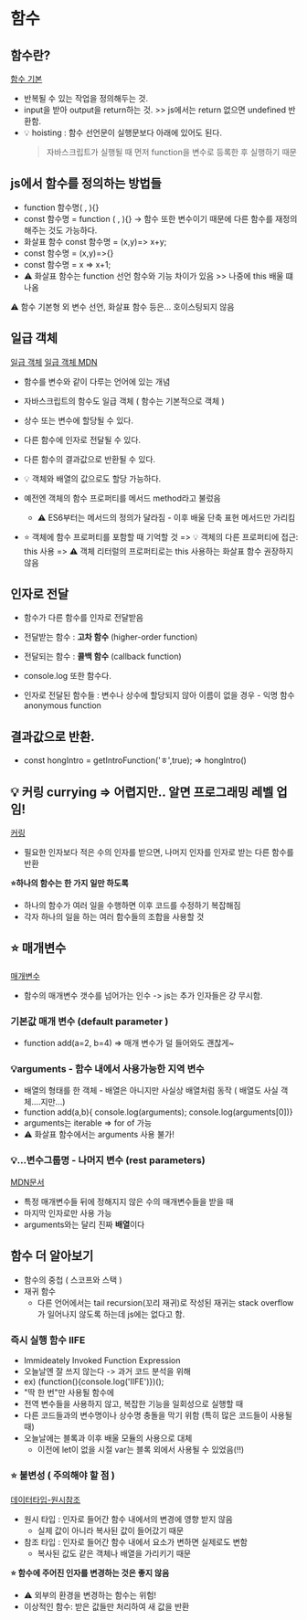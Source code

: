 # 함수

## 함수란?
[함수 기본](./whatIsFunction.js)
- 반복될 수 있는 작업을 정의해두는 것. 
- input을 받아 output을 return하는 것. >> js에서는 return 없으면 undefined 반환함. 
- 💡 hoisting : 함수 선언문이 실행문보다 아래에 있어도 된다. 
   > 자바스크립트가 실행될 때 먼저 function을 변수로 등록한 후 실행하기 때문 

## js에서 함수를 정의하는 방법들 
- function 함수명( , ){}
- const 함수명 = function ( , ){}
-> 함수 또한 변수이기 때문에 다른 함수를 재정의 해주는 것도 가능하다.
- 화살표 함수 const 함수명 = (x,y)=> x+y;
- const 함수명 = (x,y)=>{}
- const 함수명 = x => x+1; 
- ⚠️ 화살표 함수는 function 선언 함수와 기능 차이가 있음 >> 나중에 this 배울 떄 나옴

⚠️ 함수 기본형 외 변수 선언, 화살표 함수 등은... 호이스팅되지 않음

## 일급 객체
[일급 객체](./firstClassObject.js)
[일급 객체 MDN](https://developer.mozilla.org/ko/docs/Glossary/First-class_Function)
- 함수를 변수와 같이 다루는 언어에 있는 개념
- 자바스크립트의 함수도 일급 객체 ( 함수는 기본적으로 객체 )

- 상수 또는 변수에 할당될 수 있다.
- 다른 함수에 인자로 전달될 수 있다.
- 다른 함수의 결과값으로 반환될 수 있다.

- 💡 객체와 배열의 값으로도 할당 가능하다.

- 예전엔 객체의 함수 프로퍼티를 메서드 method라고 불렀음
  - ⚠️ ES6부터는 메서드의 정의가 달라짐 - 이후 배울 단축 표현 메서드만 가리킴

- ⭐️ 객체에 함수 프로퍼티를 포함할 때 기억할 것
  => 💡 객체의 다른 프로퍼티에 접근: this 사용
  => ⚠️ 객체 리터럴의 프로퍼티로는 this 사용하는 화살표 함수 권장하지 않음

## 인자로 전달
- 함수가 다른 함수를 인자로 전달받음
- 전달받는 함수 : **고차 함수** (higher-order function)
- 전달되는 함수 : **콜백 함수** (callback function)

- console.log 또한 함수다.
- 인자로 전달된 함수들 : 변수나 상수에 할당되지 않아 이름이 없을 경우 - 익명 함수 anonymous function

## 결과값으로 반환.
- const hongIntro = getIntroFunction('ㅎ',true);
  => hongIntro()

## 💡 커링 currying => 어렵지만.. 알면 프로그래밍 레벨 업임!
[커링](./currying.js)
- 필요한 인자보다 적은 수의 인자를 받으면, 나머지 인자를 인자로 받는 다른 함수를 반환


**⭐️하나의 함수는 한 가지 일만 하도록**
- 하나의 함수가 여러 일을 수행하면 이후 코드를 수정하기 복잡해짐 
- 각자 하나의 일을 하는 여러 함수들의 조합을 사용할 것

## ⭐️ 매개변수
[매개변수](./parameter.js)
- 함수의 매개변수 갯수를 넘어가는 인수 -> js는 추가 인자들은 걍 무시함.

### 기본값 매개 변수 (default parameter )
- function add(a=2, b=4)  => 매개 변수가 덜 들어와도 괜찮게~

### 💡arguments - 함수 내에서 사용가능한 지역 변수
- 배열의 형태를 한 객체 - 배열은 아니지만 사실상 배열처럼 동작 ( 배열도 사실 객체....지만...)
- function add(a,b){ console.log(arguments); console.log(arguments[0])}
- arguments는 iterable => for of 가능
- ⚠️ 화살표 함수에서는 arguments 사용 불가!

### 💡...변수그룹명 - 나머지 변수 (rest parameters)
[MDN문서](https://developer.mozilla.org/ko/docs/Web/JavaScript/Reference/Functions/rest_parameters)
- 특정 매개변수들 뒤에 정해지지 않은 수의 매개변수들을 받을 때
- 마지막 인자로만 사용 가능
- arguments와는 달리 진짜 **배열**이다


## 함수 더 알아보기
- 함수의 중첩 ( 스코프와 스택 )
- 재귀 함수 
  - 다른 언어에서는 tail recursion(꼬리 재귀)로 작성된 재귀는 stack overflow가 일어나지 않도록 하는데 js에는 없다고 함.
### 즉시 실행 함수 IIFE
- Immideately Invoked Function Expression
- 오늘날엔 잘 쓰지 않는다 -> 과거 코드 분석을 위해
- ex) (function(){console.log('IIFE')})();
- "딱 한 번"만 사용될 함수에
- 전역 변수들을 사용하지 않고, 복잡한 기능을 일회성으로 실행할 때
- 다른 코드들과의 변수명이나 상수명 충돌을 막기 위함 (특히 많은 코드들이 사용될 때)
- 오늘날에는 블록과 이후 배울 모듈의 사용으로 대체
  - 이전에 let이 없을 시절 var는 블록 외에서 사용될 수 있었음(‼️)

### ⭐️ 불변성 ( 주의해야 할 점 )
[데이터타입-원시참조](../DataType&Operator/privmitiveAndReference.js)
- 원시 타입 : 인자로 들어간 함수 내에서의 변경에 영향 받지 않음
  - 실제 값이 아니라 복사된 값이 들어갔기 때문
- 참조 타입 : 인자로 들어간 함수 내에서 요소가 변하면 실제로도 변함
  - 복사된 값도 같은 객체나 배열을 가리키기 때문

**⭐️ 함수에 주어진 인자를 변경하는 것은 좋지 않음**
- ⚠️ 외부의 환경을 변경하는 함수는 위험!
- 이상적인 함수: 받은 값들만 처리하여 새 값을 반환

